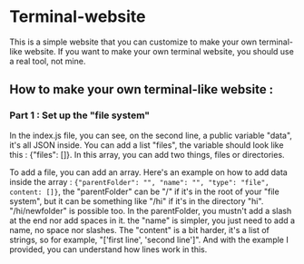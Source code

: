 # Terminal-website
This is a simple website that you can customize to make your own terminal-like website.
If you want to make your own terminal website, you should use a real tool, not mine.


## How to make your own terminal-like website :

### Part 1 : Set up the "file system"
In the index.js file, you can see, on the second line, a public variable "data", it's all JSON inside. You can add a list "files", the variable should look like this : {"files": []}. In this array, you can add two things, files or directories.

To add a file, you can add an array. Here's an example on how to add data inside the array : `{"parentFolder": "", "name": "", "type": "file", content: []}`, the "parentFolder" can be "/" if it's in the root of your "file system", but it can be something like "/hi" if it's in the directory "hi". "/hi/newfolder" is possible too. In the parentFolder, you mustn't add a slash at the end nor add spaces in it. the "name" is simpler, you just need to add a name, no space nor slashes. The "content" is a bit harder, it's a list of strings, so for example, "['first line', 'second line']". And with the example I provided, you can understand how lines work in this.
